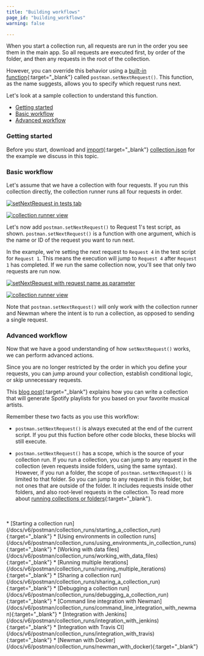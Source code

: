 ```yaml
---
title: "Building workflows"
page_id: "building_workflows"
warning: false

---
```


When you start a collection run, all requests are run in the order you see them in the main app. So all requests are executed first, by order of the folder, and then any requests in the root of the collection. 

However, you can override this behavior using a [built-in function](/docs/v6/postman/scripts/branching_and_looping){:target="_blank"} called `postman.setNextRequest()`. This function, as the name suggests, allows you to specify which request runs next. 

Let's look at a sample collection to understand this function.

* [Getting started](#getting-started)
* [Basic workflow](#basic-workflow)
* [Advanced workflow](#advanced-workflow)


### Getting started

Before you start, download and [import](/docs/v6/postman/collections/data_formats){:target="_blank"} [collection.json](https://s3.amazonaws.com/postman-static-getpostman-com/postman-docs/58793802.json) for the example we discuss in this topic.

### Basic workflow

Let's assume that we have a collection with four requests. If you run this collection directly, the collection runner runs all four requests in order.

[![setNextRequest in tests tab](https://s3.amazonaws.com/postman-static-getpostman-com/postman-docs/setNextRequest.png)](https://s3.amazonaws.com/postman-static-getpostman-com/postman-docs/setNextRequest.png)

[![collection runner view](https://s3.amazonaws.com/postman-static-getpostman-com/postman-docs/58793861.png)](https://s3.amazonaws.com/postman-static-getpostman-com/postman-docs/58793861.png)

Let's now add `postman.setNextRequest()` to Request 1's test script, as shown. `postman.setNextRequest()` is a function with one argument, which is the name or ID of the request you want to run next. 

In the example, we're setting the next request to `Request 4` in the test script for `Request 1`. This means the execution will jump to `Request 4` after `Request 1` has completed. If we run the same collection now, you'll see that only two requests are run now.

[![setNextRequest with request name as parameter](https://s3.amazonaws.com/postman-static-getpostman-com/postman-docs/WS-building-workflows1.png)](https://s3.amazonaws.com/postman-static-getpostman-com/postman-docs/WS-building-workflows1.png)

[![collection runner view](https://s3.amazonaws.com/postman-static-getpostman-com/postman-docs/58793875.png)](https://s3.amazonaws.com/postman-static-getpostman-com/postman-docs/58793875.png)

Note that `postman.setNextRequest()` will only work with the collection runner and Newman where the intent is to run a collection, as opposed to sending a single request.

### Advanced workflow

Now that we have a good understanding of how `setNextRequest()` works, we can perform advanced actions. 

Since you are no longer restricted by the order in which you define your requests, you can jump around your collection, establish conditional logic, or skip unnecessary requests. 

This [blog post](http://blog.getpostman.com/2016/11/09/generate-spotify-playlists-using-a-postman-collection/){:target="_blank"} explains how you can write a collection that will generate Spotify playlists for you based on your favorite musical artists.

Remember these two facts as you use this workflow:

   *   `postman.setNextRequest()` is always executed at the end of the current script. If you put this fuction before other code blocks, these blocks will still execute.
   
   *   `postman.setNextRequest()` has a scope, which is the source of your collection run. If you run a collection, you can jump to any request in the collection (even requests inside folders, using the same syntax). However, if you run a folder, the scope of `postman.setNextRequest()` is limited to that folder. So you can jump to any request in this folder, but not ones that are outside of the folder. It includes requests inside other folders, and also root-level requests in the collection. To read more about [running collections or folders](/docs/v6/postman/collection_runs/starting_a_collection_run){:target="_blank"}.
   <br>
   <br>
* [Starting a collection run](/docs/v6/postman/collection_runs/starting_a_collection_run){:target="_blank"}
* [Using environments in collection runs](/docs/v6/postman/collection_runs/using_environments_in_collection_runs){:target="_blank"}
* [Working with data files](/docs/v6/postman/collection_runs/working_with_data_files){:target="_blank"}
* [Running multiple iterations](/docs/v6/postman/collection_runs/running_multiple_iterations){:target="_blank"}
* [Sharing a collection run](/docs/v6/postman/collection_runs/sharing_a_collection_run){:target="_blank"}
* [Debugging a collection run](/docs/v6/postman/collection_runs/debugging_a_collection_run){:target="_blank"}
* [Command line integration with Newman](/docs/v6/postman/collection_runs/command_line_integration_with_newman){:target="_blank"}
* [Integration with Jenkins](/docs/v6/postman/collection_runs/integration_with_jenkins){:target="_blank"}
* [Integration with Travis CI](/docs/v6/postman/collection_runs/integration_with_travis){:target="_blank"}
* [Newman with Docker](/docs/v6/postman/collection_runs/newman_with_docker){:target="_blank"}
   

